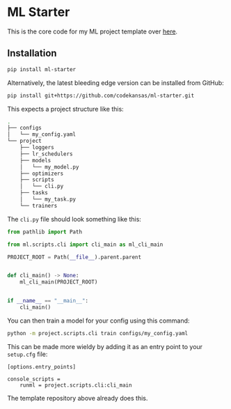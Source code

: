 # ML Starter

This is the core code for my ML project template over [here](https://github.com/codekansas/ml-project-template).

## Installation

```bash
pip install ml-starter
```

Alternatively, the latest bleeding edge version can be installed from GitHub:

```bash
pip install git+https://github.com/codekansas/ml-starter.git
```

This expects a project structure like this:

```bash
.
├── configs
│   └── my_config.yaml
└── project
    ├── loggers
    ├── lr_schedulers
    ├── models
    │   └── my_model.py
    ├── optimizers
    ├── scripts
    │   └── cli.py
    ├── tasks
    │   └── my_task.py
    └── trainers
```

The `cli.py` file should look something like this:

```python
from pathlib import Path

from ml.scripts.cli import cli_main as ml_cli_main

PROJECT_ROOT = Path(__file__).parent.parent


def cli_main() -> None:
    ml_cli_main(PROJECT_ROOT)


if __name__ == "__main__":
    cli_main()
```

You can then train a model for your config using this command:

```bash
python -m project.scripts.cli train configs/my_config.yaml
```

This can be made more wieldy by adding it as an entry point to your `setup.cfg` file:

```
[options.entry_points]

console_scripts =
    runml = project.scripts.cli:cli_main
```

The template repository above already does this.

